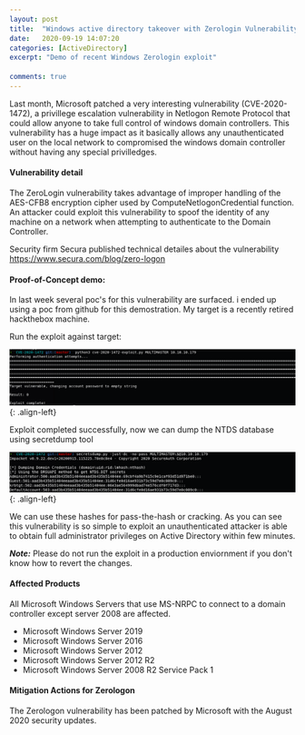 ```yaml
---
layout: post
title:  "Windows active directory takeover with Zerologin Vulnerability"
date:   2020-09-19 14:07:20
categories: [ActiveDirectory]
excerpt: "Demo of recent Windows Zerologin exploit"

comments: true
---
```



Last month, Microsoft patched a very interesting vulnerability (CVE-2020-1472), a privillege escalation vulnerability in Netlogon Remote Protocol that could allow anyone to take full control of windows domain controllers. This vulnerability has a huge impact as it basically allows any unauthenticated user on the local network to compromised the windows domain controller without having any special privilledges.  

#### Vulnerability detail

The ZeroLogin vulnerability takes advantage of improper handling of the AES-CFB8 encryption cipher used by ComputeNetlogonCredential function. An attacker could exploit this vulnerability to spoof the identity of any machine on a network when attempting to authenticate to the Domain Controller.

Security firm Secura published technical detailes about the vulnerability https://www.secura.com/blog/zero-logon



#### Proof-of-Concept demo:

In last week several poc's for this vulnerability are surfaced. i ended up using a poc from github for this demostration. My target is a recently retired hackthebox machine.

Run the exploit against target:

![source-01](/img/zero1.PNG){: .align-left}


Exploit completed successfully, now we can dump the NTDS database using secretdump tool

![source-01](/img/zero2.PNG){: .align-left}

We can use these hashes for pass-the-hash or cracking. 
As you can see this vulnerability is so simple to exploit an unauthenticated attacker is able to obtain full administrator privileges on Active Directory within few minutes. 

***Note:*** Please do not run the exploit in a production enviornment if you don't know how to revert the changes.


#### Affected Products

All Microsoft Windows Servers that use MS-NRPC to connect to a domain controller except server 2008 are affected.

+ Microsoft Windows Server 2019
+ Microsoft Windows Server 2016
+ Microsoft Windows Server 2012
+ Microsoft Windows Server 2012 R2
+ Microsoft Windows Server 2008 R2 Service Pack 1


#### Mitigation Actions for Zerologon

The Zerologon vulnerability has been patched by Microsoft with the August 2020 security updates.
